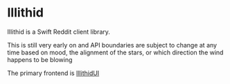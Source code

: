 # Illithid
Illithid is a Swift Reddit client library. 

This is still very early on and API boundaries are subject to change at any time based on mood, the alignment of the stars, or which direction the wind happens to be blowing

The primary frontend is [IllithidUI](https://github.com/01100010011001010110010101110000/IllithidUI)

